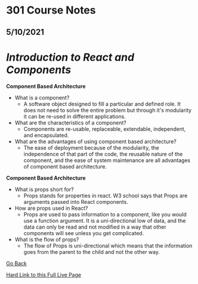 # 301 Course Notes
## 5/10/2021

# *Introduction to React and Components*

**Component Based Architecture**
- What is a component? 
  -  A software object designed to fill a particular and defined role. It does not need to solve the entire problem but through it\'s modularity it can be re-used in different applications.
- What are the characteristics of a component?
  - Components are re-usable, replaceable, extendable, independent, and encapsulated.
- What are the advantages of using component based architecture?
  - The ease of deployment because of the modularity, the independence of that part of the code, the reusable nature of the component, and the ease of system maintenance are all advantages of component based architecture.


**Component Based Architecture**

- What is props short for?
  - Props stands for properties in react. W3 school says that Props are arguments passed into React components.
- How are props used in React?
  - Props are used to pass information to a component, like you would use a function argument. It is a uni-directional low of data, and the data can only be read and not modified in a way that other components will see unless you get complicated.
- What is the flow of props?
  - The flow of Props is uni-directional which means that the information goes from the parent to the child and not the other way.



[Go Back](README.md)

[Hard Link to this Full Live Page](https://charles-bofferding.github.io/reading-notes/301-01.html)